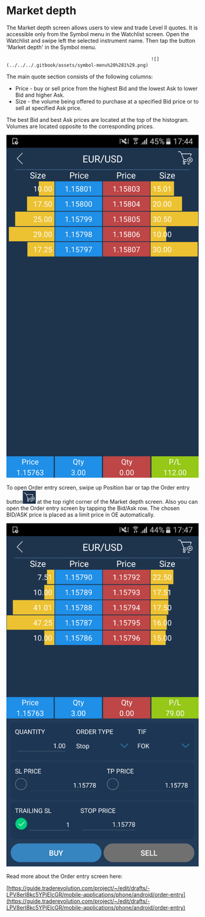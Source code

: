 # Market depth

The Market depth screen allows users to view and trade Level II quotes. It is accessible only from the Symbol menu in the Watchlist screen. Open the Watchlist and swipe left the selected instrument name. Then tap the button 'Market depth' in the Symbol menu.

                                                         ![](../../../.gitbook/assets/symbol-menu%20%281%29.png) 

The main quote section consists of the following columns:

* Price - buy or sell price from the highest Bid and the lowest Ask to lower Bid and higher Ask.
* Size - the volume being offered to purchase at a specified Bid price or to sell at specified Ask price.

The best Bid and best Ask prices are located at the top of the histogram. Volumes are located opposite to the corresponding prices.

![](../../../.gitbook/assets/1%20%2830%29.png)

To open Order entry screen, swipe up Position bar or tap the Order entry button![](../../../.gitbook/assets/oe%20%284%29.jpg)
at the top right corner of the Market depth screen. Also you can open the Order entry screen by tapping the Bid/Ask row. The chosen BID/ASK price is placed as a limit price in OE automatically.

![](../../../.gitbook/assets/3%20%288%29.png)

Read more about the Order entry screen here:

[https://guide.traderevolution.com/project/~/edit/drafts/-LPV8erl8kc5YPjEIcGR/mobile-applications/phone/android/order-entry](https://guide.traderevolution.com/project/~/edit/drafts/-LPV8erl8kc5YPjEIcGR/mobile-applications/phone/android/order-entry)

